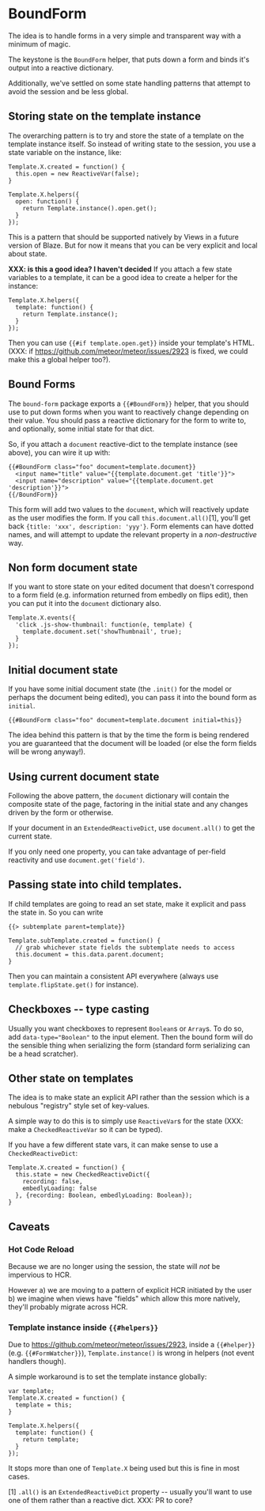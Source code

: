 # BoundForm
The idea is to handle forms in a very simple and transparent way with a minimum of magic.

The keystone is the `BoundForm` helper, that puts down a form and binds it's output into a reactive dictionary.

Additionally, we've settled on some state handling patterns that attempt to avoid the session and be less global.

## Storing state on the template instance

The overarching pattern is to try and store the state of a template on the template instance itself. So instead of writing state to the session, you use a state variable on the instance, like:

```
Template.X.created = function() {
  this.open = new ReactiveVar(false);
}

Template.X.helpers({
  open: function() {
    return Template.instance().open.get();
  }
});
```

This is a pattern that should be supported natively by Views in a future version of Blaze. But for now it means that you can be very explicit and local about state.

**XXX: is this a good idea? I haven't decided**
If you attach a few state variables to a template, it can be a good idea to create a helper for the instance:

```
Template.X.helpers({
  template: function() {
    return Template.instance();
  }
});
```

Then you can use `{{#if template.open.get}}` inside your template's HTML. (XXX: if https://github.com/meteor/meteor/issues/2923 is fixed, we could make this a global helper too?).

## Bound Forms

The `bound-form` package exports a `{{#BoundForm}}` helper, that you should use to put down forms when you want to reactively change depending on their value. You should pass a reactive dictionary for the form to write to, and optionally, some initial state for that dict.

So, if you attach a `document` reactive-dict to the template instance (see above), you can wire it up with:

```
{{#BoundForm class="foo" document=template.document}}
  <input name="title" value="{{template.document.get 'title'}}">
  <input name="description" value="{{template.document.get 'description'}}">
{{/BoundForm}}
```

This form will add two values to the `document`, which will reactively update as the user modifies the form. If you call `this.document.all()`[1], you'll get back `{title: 'xxx', description: 'yyy'}`. Form elements can have dotted names, and will attempt to update the relevant property in a *non-destructive* way.

## Non form document state

If you want to store state on your edited document that doesn't correspond to a form field (e.g. information returned from embedly on flips edit), then you can put it into the `document` dictionary also.

```
Template.X.events({
  'click .js-show-thumbnail: function(e, template) {
    template.document.set('showThumbnail', true);
  }
});
```

## Initial document state

If you have some initial document state (the `.init()` for the model or perhaps the document being edited), you can pass it into the bound form as `initial`. 

```
{{#BoundForm class="foo" document=template.document initial=this}}
```

The idea behind this pattern is that by the time the form is being rendered you are guaranteed that the document will be loaded (or else the form fields will be wrong anyway!).

## Using current document state

Following the above pattern, the `document` dictionary will contain the composite state of the page, factoring in the initial state and any changes driven by the form or otherwise.

If your document in an `ExtendedReactiveDict`, use `document.all()` to get the current state.

If you only need one property, you can take advantage of per-field reactivity and use `document.get('field')`.

## Passing state into child templates.

If child templates are going to read an set state, make it explicit and pass the state in. So you can write

```
{{> subtemplate parent=template}}

Template.subTemplate.created = function() {
  // grab whichever state fields the subtemplate needs to access
  this.document = this.data.parent.document;
}
```

Then you can maintain a consistent API everywhere (always use `template.flipState.get()` for instance).

## Checkboxes -- type casting

Usually you want checkboxes to represent `Boolean`s or `Array`s. To do so, add `data-type="Boolean"` to the input element. Then the bound form will do the sensible thing when serializing the form (standard form serializing can be a head scratcher).

## Other state on templates

The idea is to make state an explicit API rather than the session which is a nebulous "registry" style set of key-values.

A simple way to do this is to simply use `ReactiveVar`s for the state (XXX: make a `CheckedReactiveVar` so it can be typed).

If you have a few different state vars, it can make sense to use a `CheckedReactiveDict`:

```
Template.X.created = function() {
  this.state = new CheckedReactiveDict({
    recording: false,
    embedlyLoading: false
  }, {recording: Boolean, embedlyLoading: Boolean});
}
```

## Caveats

### Hot Code Reload

Because we are no longer using the session, the state will *not* be impervious to HCR. 

However 
  a) we are moving to a pattern of explicit HCR initiated by the user
  b) we imagine when views have "fields" which allow this more natively, they'll probably migrate across HCR.

### Template instance inside `{{#helpers}}`

Due to https://github.com/meteor/meteor/issues/2923, inside a `{{#helper}}` (e.g. `{{#FormWatcher}}`), `Template.instance()` is wrong in helpers (not event handlers though).

A simple workaround is to set the template instance globally:

```
var template;
Template.X.created = function() {
  template = this;
}

Template.X.helpers({
  template: function() {
    return template;
  }
});
```

It stops more than one of `Template.X` being used but this is fine in most cases.

[1] `.all()` is an `ExtendedReactiveDict` property -- usually you'll want to use one of them rather than a reactive dict. XXX: PR to core?